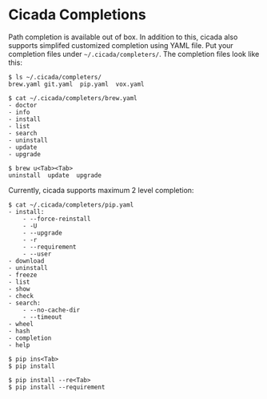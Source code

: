# Cicada Completions

Path completion is available out of box. In addition to this, cicada also
supports simplifed customized completion using YAML file. Put your completion
files under `~/.cicada/completers/`. The completion files look like this:

```
$ ls ~/.cicada/completers/
brew.yaml git.yaml  pip.yaml  vox.yaml

$ cat ~/.cicada/completers/brew.yaml
- doctor
- info
- install
- list
- search
- uninstall
- update
- upgrade

$ brew u<Tab><Tab>
uninstall  update  upgrade
```

Currently, cicada supports maximum 2 level completion:

```
$ cat ~/.cicada/completers/pip.yaml
- install:
    - --force-reinstall
    - -U
    - --upgrade
    - -r
    - --requirement
    - --user
- download
- uninstall
- freeze
- list
- show
- check
- search:
    - --no-cache-dir
    - --timeout
- wheel
- hash
- completion
- help

$ pip ins<Tab>
$ pip install

$ pip install --re<Tab>
$ pip install --requirement
```
